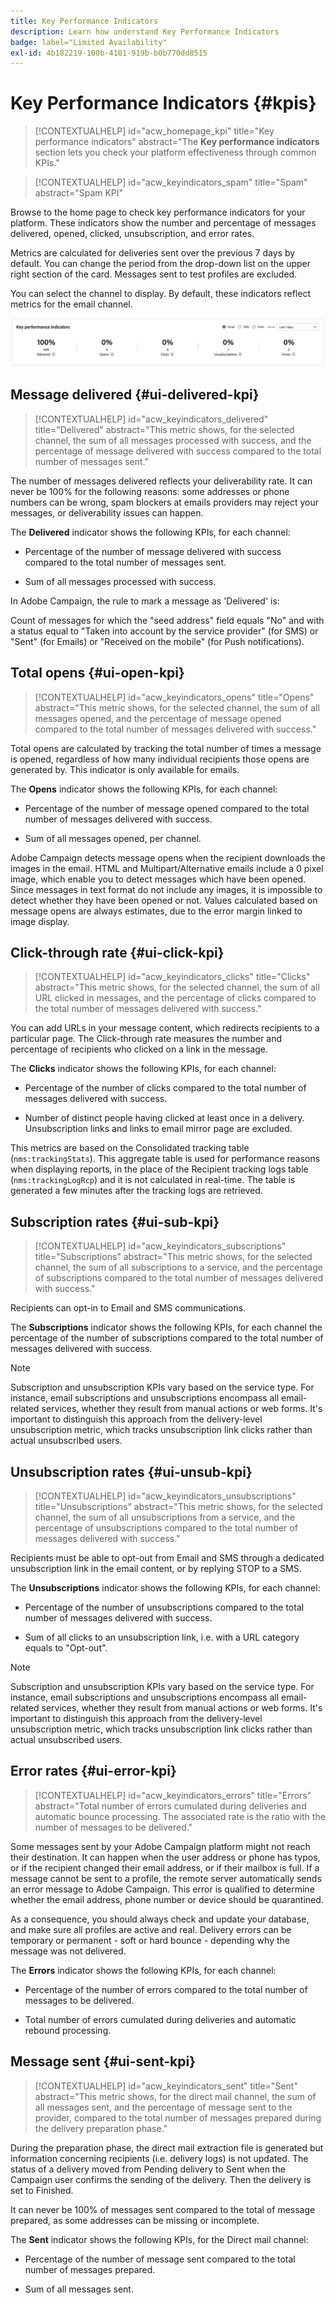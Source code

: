 ```yaml
---
title: Key Performance Indicators
description: Learn how understand Key Performance Indicators
badge: label="Limited Availability"
exl-id: 4b182219-100b-4101-919b-b0b770dd8515
---
```

# Key Performance Indicators {#kpis}

>[!CONTEXTUALHELP]
>id="acw_homepage_kpi"
>title="Key performance indicators"
>abstract="The **Key performance indicators** section lets you check your platform effectiveness through common KPIs."

>[!CONTEXTUALHELP]
>id="acw_keyindicators_spam"
>title="Spam"
>abstract="Spam KPI"

Browse to the home page to check key performance indicators for your platform. These indicators show the number and percentage of messages delivered, opened, clicked, unsubscription, and error rates.

Metrics are calculated for deliveries sent over the previous 7 days by default. You can change the period from the drop-down list on the upper right section of the card. Messages sent to test profiles are excluded.

You can select the channel to display. By default, these indicators reflect metrics for the email channel.

![](assets/kpi.png)

## Message delivered {#ui-delivered-kpi} 

>[!CONTEXTUALHELP]
>id="acw_keyindicators_delivered"
>title="Delivered"
>abstract="This metric shows, for the selected channel, the sum of all messages processed with success, and the percentage of message delivered with success compared to the total number of messages sent."

The number of messages delivered reflects your deliverability rate. It can never be 100% for the following reasons: some addresses or phone numbers can be wrong, spam blockers at emails providers may reject your messages, or deliverability issues can happen.

The **Delivered** indicator shows the following KPIs, for each channel:

* Percentage of the number of message delivered with success compared to the total number of messages sent.

* Sum of all messages processed with success.

In Adobe Campaign, the rule to mark a message as 'Delivered' is:

Count of messages for which the "seed address" field equals "No" and with a status equal to "Taken into account by the service provider" (for SMS) or "Sent" (for Emails) or "Received on the mobile" (for Push notifications).


## Total opens {#ui-open-kpi} 

>[!CONTEXTUALHELP]
>id="acw_keyindicators_opens"
>title="Opens"
>abstract="This metric shows, for the selected channel, the sum of all messages opened, and the percentage of message opened compared to the total number of messages delivered with success."

Total opens are calculated by tracking the total number of times a message is opened, regardless of how many individual recipients those opens are generated by. This indicator is only available for emails.

The **Opens** indicator shows the following KPIs, for each channel:

* Percentage of the number of message opened compared to the total number of messages delivered with success.

* Sum of all messages opened, per channel.

Adobe Campaign detects message opens when the recipient downloads the images in the email. HTML and Multipart/Alternative emails include a 0 pixel image, which enable you to detect messages which have been opened. Since messages in text format do not include any images, it is impossible to detect whether they have been opened or not. Values calculated based on message opens are always estimates, due to the error margin linked to image display.



## Click-through rate {#ui-click-kpi} 

>[!CONTEXTUALHELP]
>id="acw_keyindicators_clicks"
>title="Clicks"
>abstract="This metric shows, for the selected channel, the sum of all URL clicked in messages, and the percentage of clicks compared to the total number of messages delivered with success."

You can add URLs in your message content, which redirects recipients to a particular page. The Click-through rate measures the number and percentage of recipients who clicked on a link in the message.

The **Clicks** indicator shows the following KPIs, for each channel:

* Percentage of the number of clicks compared to the total number of messages delivered with success. 

* Number of distinct people having clicked at least once in a delivery. Unsubscription links and links to email mirror page are excluded.

This metrics are based on the Consolidated tracking table (`nms:trackingStats`). This aggregate table is used for performance reasons when displaying reports, in the place of the Recipient tracking logs table (`nms:trackingLogRcp`) and it is not calculated in real-time. The table is generated a few minutes after the tracking logs are retrieved.


## Subscription rates {#ui-sub-kpi} 

>[!CONTEXTUALHELP]
>id="acw_keyindicators_subscriptions"
>title="Subscriptions"
>abstract="This metric shows, for the selected channel, the sum of all subscriptions to a service, and the percentage of subscriptions compared to the total number of messages delivered with success."


Recipients can opt-in to Email and SMS communications.

The **Subscriptions** indicator shows the following KPIs, for each channel the percentage of the number of subscriptions compared to the total number of messages delivered with success.


>[!NOTE]
>
> Subscription and unsubscription KPIs vary based on the service type. For instance, email subscriptions and unsubscriptions encompass all email-related services, whether they result from manual actions or web forms. It's important to distinguish this approach from the delivery-level unsubscription metric, which tracks unsubscription link clicks rather than actual unsubscribed users.

## Unsubscription rates {#ui-unsub-kpi} 

>[!CONTEXTUALHELP]
>id="acw_keyindicators_unsubscriptions"
>title="Unsubscriptions"
>abstract="This metric shows, for the selected channel, the sum of all unsubscriptions from a service, and the percentage of unsubscriptions compared to the total number of messages delivered with success."


Recipients must be able to opt-out from Email and SMS through a dedicated unsubscription link in the email content, or by replying STOP to a SMS.

The **Unsubscriptions** indicator shows the following KPIs, for each channel:

* Percentage of the number of unsubscriptions compared to the total number of messages delivered with success.

* Sum of all clicks to an unsubscription link, i.e. with a URL category equals to "Opt-out".


>[!NOTE]
>
> Subscription and unsubscription KPIs vary based on the service type. For instance, email subscriptions and unsubscriptions encompass all email-related services, whether they result from manual actions or web forms. It's important to distinguish this approach from the delivery-level unsubscription metric, which tracks unsubscription link clicks rather than actual unsubscribed users.

## Error rates {#ui-error-kpi} 

>[!CONTEXTUALHELP]
>id="acw_keyindicators_errors"
>title="Errors"
>abstract="Total number of errors cumulated during deliveries and automatic bounce processing. The associated rate is the ratio with the number of messages to be delivered."

Some messages sent by your Adobe Campaign platform might not reach their destination. It can happen when the user address or phone has typos, or if the recipient changed their email address, or if their mailbox is full. If a message cannot be sent to a profile, the remote server automatically sends an error message to Adobe Campaign. This error is qualified to determine whether the email address, phone number or device should be quarantined.

As a consequence, you should always check and update your database, and make sure all profiles are active and real. Delivery errors can be temporary or permanent - soft or hard bounce - depending why the message was not delivered.

The **Errors** indicator shows the following KPIs, for each channel:

* Percentage of the number of errors compared to the total number of messages to be delivered.

* Total number of errors cumulated during deliveries and automatic rebound processing.

## Message sent {#ui-sent-kpi} 

<!--DRAFT - This section requires a validation-->

>[!CONTEXTUALHELP]
>id="acw_keyindicators_sent"
>title="Sent"
>abstract="This metric shows, for the direct mail channel, the sum of all messages sent, and the percentage of message sent to the provider, compared to the total number of messages prepared during the delivery preparation phase."

During the preparation phase, the direct mail extraction file is generated but information concerning recipients (i.e. delivery logs) is not updated.  The status of a delivery moved from Pending delivery to Sent when the Campaign user confirms the sending of the delivery. Then the delivery is set to Finished.

It can never be 100% of messages sent compared to the total of message prepared, as some addresses can be missing or incomplete.

The **Sent** indicator shows the following KPIs, for the Direct mail channel:

* Percentage of the number of message sent compared to the total number of messages prepared.

* Sum of all messages sent.

